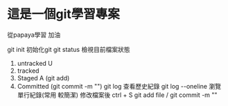 # 這是一個git學習專案

從papaya學習 加油

git init 初始化git
git status 檢視目前檔案狀態
1. untracked U 
2. tracked  
3. Staged A (git add)
4. Committed (git commit -m "")
git log 查看歷史紀錄
git log --oneline 瀏覽單行紀錄(常用 較簡潔)
修改檔案後 ctrl + S
git add file / git commit -m ""